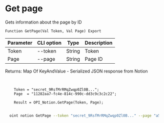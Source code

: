 ﻿---
sidebar_position: 3
---

# Get page
 Gets information about the page by ID



`Function GetPage(Val Token, Val Page) Export`

  | Parameter | CLI option | Type | Description |
  |-|-|-|-|
  | Token | --token | String | Token |
  | Page | --page | String | Page ID |

  
  Returns:  Map Of KeyAndValue - Serialized JSON response from Notion

<br/>




```bsl title="Code example"
    Token = "secret_9RsfMrRMqZwqp0Zl0B...";
    Page  = "11282aa7-fc4e-814c-990c-dd3c9c3c2c22";

    Result = OPI_Notion.GetPage(Token, Page);
```



```sh title="CLI command example"
    
  oint notion GetPage --token "secret_9RsfMrRMqZwqp0Zl0B..." --page "a574281614174169bf55dbae4..."

```

```json title="Result"

```

